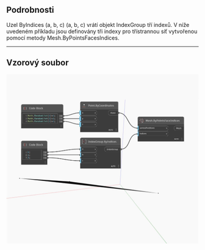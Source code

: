 ## Podrobnosti
Uzel ByIndices (a, b, c) (a, b, c) vrátí objekt IndexGroup tří indexů. V níže uvedeném příkladu jsou definovány tři indexy pro třístrannou síť vytvořenou pomocí metody Mesh.ByPointsFacesIndices.
___
## Vzorový soubor

![ByIndices (a, b, c)](./Autodesk.DesignScript.Geometry.IndexGroup.ByIndices(a,%20b,%20c)_img.jpg)

